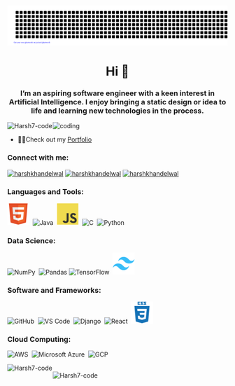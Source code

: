 ![gitartwork](gitartwork.svg)


<h1 align="center">Hi 👋</h1>
<h3 align="center">I’m an aspiring software engineer with a keen interest in Artificial Intelligence. I enjoy bringing a static design or idea to life and learning new technologies in the process.
</h3>
<img align="right" width="400" alt="coding"  src="https://physicsgurukul.files.wordpress.com/2019/02/character-1.gif"/>

<p align="left"> <img src="https://komarev.com/ghpvc/?username=Harsh7-code&label=Profile%20views&color=0e75b6&style=flat" alt="Harsh7-code" /> </p>


- 👨‍💻Check out my [Portfolio](https://harshkhandelwal01.netlify.app/)

<h3 align="left">Connect with me:</h3>
<p align="left">
<a href="https://www.linkedin.com/in/harsh-khandelwal-0b3a73257/" target="blank"><img align="center" src="https://raw.githubusercontent.com/rahuldkjain/github-profile-readme-generator/master/src/images/icons/Social/linked-in-alt.svg" alt="harshkhandelwal" height="30" width="40" /></a>
<a href="https://leetcode.com/u/Harsh7-code/" target="blank"><img align="center" src="https://raw.githubusercontent.com/rahuldkjain/github-profile-readme-generator/master/src/images/icons/Social/leet-code.svg" alt="harshkhandelwal" height="30" width="40" /></a>
<a href="https://leetcode.com/u/Harsh7-code/" target="blank"><img align="center" src="https://raw.githubusercontent.com/rahuldkjain/github-profile-readme-generator/master/src/images/icons/Social/geeks-for-geeks.svg" alt="harshkhandelwal" height="30" width="40" /></a>
</p>

<h3 align="left">Languages and Tools:</h3>
<div>
  <img src="https://github.com/devicons/devicon/blob/master/icons/html5/html5-original.svg" title="HTML5" alt="HTML" width="50" height="50"/>&nbsp;
  <img src="https://user-images.githubusercontent.com/25181517/117201156-9a724800-adec-11eb-9a9d-3cd0f67da4bc.png"  title="Java" alt="Java" width="50" height="50"/>&nbsp;
  <img src="https://github.com/devicons/devicon/blob/master/icons/javascript/javascript-original.svg" title="JavaScript" alt="JavaScript" width="50" height="50"/>&nbsp;
  <img src="https://user-images.githubusercontent.com/25181517/192106070-46255bcf-65e6-4c6b-a296-bf8d0d8fb2a7.png" title="C" alt="C" width="50" height="50"/>&nbsp;
  <img src="https://user-images.githubusercontent.com/25181517/183423507-c056a6f9-1ba8-4312-a350-19bcbc5a8697.png" title="Python" alt="Python" width="50" height="50"/>&nbsp;




</div>

<h3 align="left">Data Science:</h3>
<div>
  <img src="https://github.com/marwin1991/profile-technology-icons/assets/76012086/4ec200c2-acdf-4c42-b419-cd49cba3d09f" title="NumPy" alt="NumPy" width="50" height="50"/>&nbsp;
  <img src="https://github.com/marwin1991/profile-technology-icons/assets/76012086/24b02d77-2f28-43c7-b5d6-e15e3395851b" title="Pandas" alt="Pandas" width="50" height="50"/>
  <img src="https://user-images.githubusercontent.com/25181517/223639822-2a01e63a-a7f9-4a39-8930-61431541bc06.png" title="TensorFlow" alt="TensorFlow" width="50" height="50"/>&nbsp;
  <img src="https://github.com/devicons/devicon/blob/master/icons/tailwindcss/tailwindcss-original.svg" title="TailwindCSS" alt="TailwindCSS" width="50" height="50" />&nbsp;
</div>

<h3 align="left">Software and Frameworks:</h3>
<div>
 <img src="https://user-images.githubusercontent.com/25181517/192108374-8da61ba1-99ec-41d7-80b8-fb2f7c0a4948.png" title="GitHub" alt="GitHub" width="50" height="50"/>&nbsp;
 <img src="https://user-images.githubusercontent.com/25181517/192108891-d86b6220-e232-423a-bf5f-90903e6887c3.png" title="VS Code" alt="VS Code" width="50" height="50"/>&nbsp;
 <img src="https://github.com/marwin1991/profile-technology-icons/assets/62091613/9bf5650b-e534-4eae-8a26-8379d076f3b4" title="Django" alt="Django" width="50" height="50"/>&nbsp;
 <img src="https://user-images.githubusercontent.com/25181517/183897015-94a058a6-b86e-4e42-a37f-bf92061753e5.png" title="React" alt="React" width="50" />&nbsp;
 <img src="https://github.com/devicons/devicon/blob/master/icons/css3/css3-plain-wordmark.svg"  title="CSS3" alt="CSS" width="50" height="50"/>&nbsp;
</div>

<h3 align="left">Cloud Computing:</h3> 
<div>
   <img src="https://user-images.githubusercontent.com/25181517/183896132-54262f2e-6d98-41e3-8888-e40ab5a17326.png" title="AWS" alt="AWS" width="40" height="50"/>&nbsp;
  <img src="https://user-images.githubusercontent.com/25181517/183911544-95ad6ba7-09bf-4040-ac44-0adafedb9616.png" title="Microsoft Azure" alt="Microsoft Azure" width="50" height="50"/>&nbsp;
   <img src="https://user-images.githubusercontent.com/25181517/183911547-990692bc-8411-4878-99a0-43506cdb69cf.png" title="GCP" alt="GCP" width="40" height="50"/>&nbsp;

</div>

<p><img align="left"  width="400" src="https://github-readme-stats.vercel.app/api/top-langs?username=Harsh7-code&show_icons=true&locale=en&layout=compact" alt="Harsh7-code" /></p>

<p>&nbsp;<img align="right"  width="400" src="https://github-readme-stats.vercel.app/api?username=Harsh7-code&show_icons=true&locale=en" alt="Harsh7-code" /></p>









